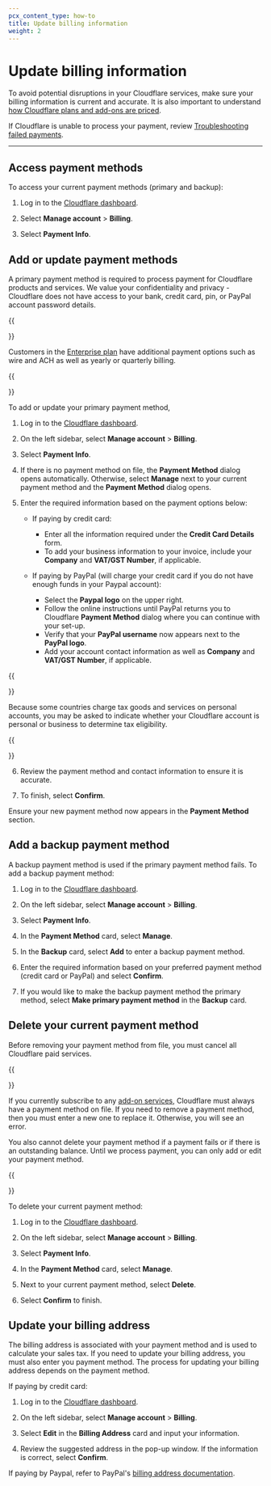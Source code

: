 ```yaml
---
pcx_content_type: how-to
title: Update billing information
weight: 2
---
```


# Update billing information

To avoid potential disruptions in your Cloudflare services, make sure your billing information is current and accurate. It is also important to understand [how Cloudflare plans and add-ons are priced](https://www.cloudflare.com/plans/#overview).

If Cloudflare is unable to process your payment, review [Troubleshooting failed payments](https://support.cloudflare.com/hc/en-us/articles/218344877).

---

## Access payment methods

To access your current payment methods (primary and backup):

1. Log in to the [Cloudflare dashboard](https://dash.cloudflare.com).

2. Select **Manage account** > **Billing**. 

3. Select **Payment Info**.

## Add or update payment methods

A primary payment method is required to process payment for Cloudflare products and services. We value your confidentiality and privacy - Cloudflare does not have access to your bank, credit card, pin, or PayPal account password details.

{{<Aside type="note">}}

Customers in the [Enterprise plan](https://www.cloudflare.com/plans/enterprise/contact/) have additional payment options such as wire and ACH as well as yearly or quarterly billing.

{{</Aside>}}

To add or update your primary payment method,

1. Log in to the [Cloudflare dashboard](https://dash.cloudflare.com).

2. On the left sidebar, select **Manage account** > **Billing**.

3. Select **Payment Info**.

4. If there is no payment method on file, the **Payment Method** dialog opens automatically. Otherwise, select **Manage** next to your current payment method and the **Payment Method** dialog opens.

5. Enter the required information based on the payment options below:
    * If paying by credit card:
        * Enter all the information required under the **Credit Card Details** form.
        * To add your business information to your invoice, include your **Company** and **VAT/GST Number**, if applicable.

    * If paying by PayPal (will charge your credit card if you do not have enough funds in your Paypal account):
        * Select the **Paypal logo** on the upper right.
        * Follow the online instructions until PayPal returns you to Cloudflare **Payment Method** dialog where you can continue with your set-up.
        * Verify that your **PayPal username** now appears next to the **PayPal logo**.
        * Add your account contact information as well as **Company** and **VAT/GST Number**, if applicable.

{{<Aside type="note">}}

Because some countries charge tax goods and services on personal accounts, you may be asked to indicate whether your Cloudflare account is personal or business to determine tax eligibility.

{{</Aside>}}

6. Review the payment method and contact information to ensure it is accurate.

7. To finish, select **Confirm**.

Ensure your new payment method now appears in the **Payment Method** section.

## Add a backup payment method

A backup payment method is used if the primary payment method fails. To add a backup payment method:

1. Log in to the [Cloudflare dashboard](https://dash.cloudflare.com).

2. On the left sidebar, select **Manage account** > **Billing**.

3. Select **Payment Info**.

4. In the **Payment Method** card, select **Manage**.

5. In the **Backup** card, select **Add** to enter a backup payment method.

6. Enter the required information based on your preferred payment method (credit card or PayPal) and select **Confirm**.

7. If you would like to make the backup payment method the primary method, select **Make primary payment method** in the **Backup** card.

## Delete your current payment method

Before removing your payment method from file, you must cancel all Cloudflare paid services.

{{<Aside type="warning">}}

If you currently subscribe to any [add-on services](https://support.cloudflare.com/hc/articles/115004555148), Cloudflare must always have a payment method on file. If you need to remove a payment method, then you must enter a new one to replace it. Otherwise, you will see an error.

You also cannot delete your payment method if a payment fails or if there is an outstanding balance. Until we process payment, you can only add or edit your payment method.

{{</Aside>}}

To delete your current payment method:

1. Log in to the [Cloudflare dashboard](https://dash.cloudflare.com).

2. On the left sidebar, select **Manage account** > **Billing**.

3. Select **Payment Info**.

4. In the **Payment Method** card, select **Manage**.

5. Next to your current payment method, select **Delete**.

6. Select **Confirm** to finish.

## Update your billing address

The billing address is associated with your payment method and is used to calculate your sales tax. If you need to update your billing address, you must also enter you payment method. The process for updating your billing address depends on the payment method.

If paying by credit card:

1. Log in to the [Cloudflare dashboard](https://dash.cloudflare.com).

2. On the left sidebar, select **Manage account** > **Billing**.

3. Select **Edit** in the **Billing Address** card and input your information.

7. Review the suggested address in the pop-up window. If the information is correct, select **Confirm**. 

If paying by Paypal, refer to PayPal's [billing address documentation](https://www.paypal.com/ai/smarthelp/article/how-do-i-edit-the-billing-address-linked-to-my-credit-card-faq680).

